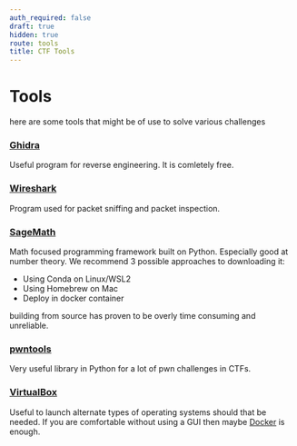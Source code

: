 ```yaml
---
auth_required: false
draft: true
hidden: true
route: tools
title: CTF Tools
---
```


# Tools
here are some tools that might be of use to solve various challenges

### [Ghidra](https://github.com/NationalSecurityAgency/ghidra)
Useful program for reverse engineering. It is comletely free.

### [Wireshark](https://www.wireshark.org/)
Program used for packet sniffing and packet inspection.

### [SageMath](https://www.sagemath.org/)
Math focused programming framework built on Python. Especially good at number theory.
We recommend 3 possible approaches to downloading it:
* Using Conda on Linux/WSL2
* Using Homebrew on Mac
* Deploy in docker container

building from source has proven to be overly time consuming and unreliable.

### [pwntools](https://github.com/Gallopsled/pwntools)
Very useful library in Python for a lot of pwn challenges in CTFs.

### [VirtualBox](https://www.virtualbox.org/)
Useful to launch alternate types of operating systems should that be needed.
If you are comfortable without using a GUI then maybe [Docker](https://www.docker.com/) is enough.